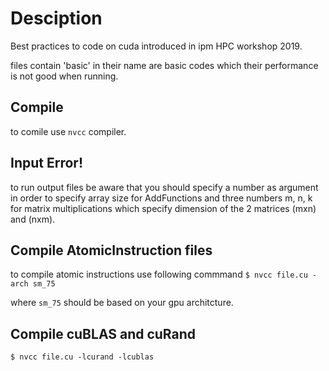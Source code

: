 # Desciption

Best practices to code on cuda introduced in ipm HPC workshop 2019. 

files contain 'basic' in their name are basic codes which their performance is not good when running.


## Compile

to comile use `nvcc` compiler.


## Input Error!

to run output files be aware that you should specify a number as argument in order to specify array size for AddFunctions and three numbers m, n, k for matrix multiplications which specify dimension of the 2 matrices (mxn) and (nxm).


## Compile AtomicInstruction files

to compile atomic instructions use following commmand
`$ nvcc file.cu -arch sm_75`

where `sm_75` should be based on your gpu architcture.


## Compile cuBLAS and cuRand

`$ nvcc file.cu -lcurand -lcublas`

